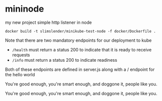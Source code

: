 # mininode

my new project
simple http listener in node

```
docker build -t slimslender/minikube-test-node -f docker/Dockerfile .
```

Note that there are two mandatory endpoints for our deployment to kube

* `/health` must return a status 200 to indicate that it is ready to receive requests
* `/info` must return a status 200 to indicate readiness

Both of these endpoints are defined in server.js along with a / endpoint for the hello world

You're good enough, you're smart enough, and doggone it, people like you.

You're good enough, you're smart enough, and doggone it, people like you.
